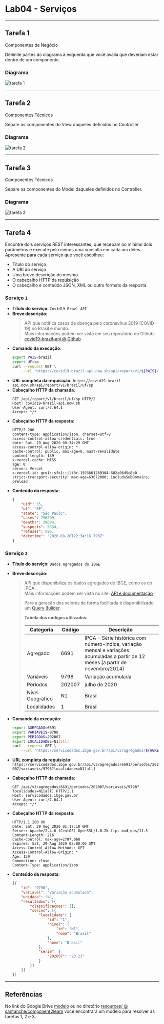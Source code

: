 # Lab04 - Serviços

---

## Tarefa 1

Componentes de Negócio

Delimite partes do diagrama à esquerda que você avalia que deveriam estar dentro de um componente.

### Diagrama

![tarefa 1](images/tarefa_1.png)

---

## Tarefa 2

Componentes Técnicos

Separe os componentes do View daqueles definidos no Controller.

### Diagrama

![tarefa 2](images/tarefa_2.png)

---

## Tarefa 3

Componentes Técnicos

Separe os componentes do Model daqueles definidos no Controller.

### Diagrama

![tarefa 2](images/tarefa_2.png)

---

## Tarefa 4

Encontre dois serviços REST interessantes, que recebam no mínimo dois parâmetros e execute pelo menos uma consulta em cada um deles. Apresente para cada serviço que você escolheu:

- Título do serviço
- A URI do serviço
- Uma breve descrição do mesmo
- O cabeçalho HTTP da requisição
- O cabeçalho e conteúdo JSON, XML ou outro formato da resposta

### Serviço `1`

* **Título do serviço**: `Covid19 Brazl API`
* **Breve descrição**:
  > API que notifica casos de doença pelo coronavírus 2019 (COVID-19) no Brasil e mundo.  
  > Mais informações podem ser vista em seu repositório do Github: [covid19-brazil-api @ Github](https://github.com/devarthurribeiro/covid19-brazil-api)
* **Comando da execução**:
    ~~~bash
    export PAIS=brazil
    export UF=sp
    curl --request GET \
        --url "https://covid19-brazil-api.now.sh/api/report/v1/${PAIS}/uf/${UF}"
    ~~~
* **URL completa da requisição**: `https://covid19-brazil-api.now.sh/api/report/v1/brazil/uf/sp`
* **Cabeçalho HTTP da chamada**:
    ~~~http
    GET /api/report/v1/brazil/uf/sp HTTP/2
    Host: covid19-brazil-api.now.sh
    User-Agent: curl/7.64.1
    Accept: */*
    ~~~
* **Cabeçalho HTTP da resposta**:
    ~~~http
    HTTP/2 200 
    content-type: application/json; charset=utf-8
    access-control-allow-credentials: true
    date: Sat, 29 Aug 2020 00:34:29 GMT
    access-control-allow-origin: *
    cache-control: public, max-age=0, must-revalidate
    content-length: 139
    x-vercel-cache: MISS
    age: 0
    server: Vercel
    x-vercel-id: gru1::sfo1::jlt8r-1598661269304-602a06d5c8b0
    strict-transport-security: max-age=63072000; includeSubDomains; preload
    ~~~
* **Conteúdo da resposta**:
    ~~~json
    {
        "uid": 35,
        "uf": "SP",
        "state": "São Paulo",
        "cases": 796209,
        "deaths": 29694,
        "suspects": 5334,
        "refuses": 596,
        "datetime": "2020-08-28T22:34:16.793Z"
    }
    ~~~

### Serviço `2`

* **Título do serviço**: `Dados Agregados do IBGE`
* **Breve descrição**:
  > API que disponibiliza os dados agregados do IBGE, como os do IPCA.  
  > Mais informações podem ser vista no site: [API e documentação](https://servicodados.ibge.gov.br/api/docs/agregados?versao=3)  
  >
  > Para a geração dos valores de forma facilitada é disponibilizado um [Query Builder](https://servicodados.ibge.gov.br/api/docs/agregados?versao=3#api-bq).
  > 
  > **Tabela dos códigos utilizados**:
  >  
  > |Categoria| Código| Descrição
  > |---| ---| ---
  > |Agregado| 6691| IPCA - Série histórica com número-índice, variação mensal e variações acumuladas a partir de 12 meses (a partir de novembro/2014)
  > |Variáveis| 9798| Variação acumulada
  > |Períodos| 202007| julho de 2020
  > |Nível Geográfico| N1| Brasil
  > |Localidades| 1| Brasil
  >  

* **Comando da execução**:
    ~~~bash
    export AGREGADO=6691
    export VARIAVEIS=9798
    export PERIODOS=202007
    export LOCALIDADES=N1[all]
    curl --request GET \
        --url "https://servicodados.ibge.gov.br/api/v3/agregados/${AGREGADO}/periodos/${PERIODOS}/variaveis/${VARIAVEIS}?localidades=${LOCALIDADES}"
    ~~~
* **URL completa da requisição**: `https://servicodados.ibge.gov.br/api/v3/agregados/6691/periodos/202007/variaveis/9798?localidades=N1[all]`
* **Cabeçalho HTTP da chamada**:
    ~~~http
    GET /api/v3/agregados/6691/periodos/202007/variaveis/9798?localidades=N1[all] HTTP/1.1
    Host: servicodados.ibge.gov.br
    User-Agent: curl/7.64.1
    Accept: */*
    ~~~
* **Cabeçalho HTTP da resposta**:
    ~~~http
    HTTP/1.1 200 OK
    Date: Sat, 29 Aug 2020 01:17:10 GMT
    Server: Apache/2.4.6 (CentOS) OpenSSL/1.0.2k-fips mod_qos/11.5
    Content-Length: 216
    Cache-Control: max-age=2707.068
    Expires: Sat, 29 Aug 2020 02:00:00 GMT
    Access-Control-Allow-Methods: GET
    Access-Control-Allow-Origin: *
    Age: 139
    Connection: close
    Content-Type: application/json
    ~~~
* **Conteúdo da resposta**:
    ~~~json
    [{
        "id": "9798",
        "variavel": "Variação acumulada",
        "unidade": "%",
        "resultados": [{
            "classificacoes": [],
            "series": [{
                "localidade": {
                    "id": "1",
                    "nivel": {
                        "id": "N1",
                        "nome": "Brasil"
                    },
                    "nome": "Brasil"
                },
                "serie": {
                    "202007": "23.23"
                }
            }]
        }]
    }]
    ~~~

---

## Referências

No link do Google Drive [modelo](https://docs.google.com/presentation/d/1ujoME3qoriVm7hHiC8uK2qWQ3mmHA81Qxe8n80vZYms/edit?usp=sharing) ou no diretório [resources/ @ santanche/component2learn](https://github.com/santanche/component2learn/blob/master/labs/04-servicos/resources) você encontrará um modelo para resolver as tarefas 1, 2 e 3.